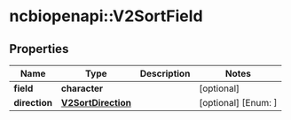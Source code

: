 # ncbiopenapi::V2SortField


## Properties
Name | Type | Description | Notes
------------ | ------------- | ------------- | -------------
**field** | **character** |  | [optional] 
**direction** | [**V2SortDirection**](v2SortDirection.md) |  | [optional] [Enum: ] 



